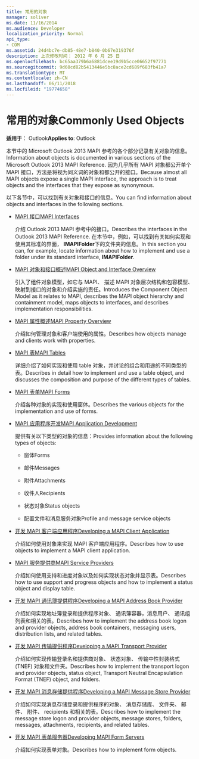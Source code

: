 ```yaml
---
title: 常用的对象
manager: soliver
ms.date: 11/16/2014
ms.audience: Developer
localization_priority: Normal
api_type:
- COM
ms.assetid: 24d4bc7e-db85-48e7-b840-0b67e319376f
description: 上次修改时间： 2012 年 6 月 25 日
ms.openlocfilehash: bc65aa379b6a6881dcee19d9b5cce06652f97771
ms.sourcegitcommit: 9d60cd82b5413446e5bc8ace2cd689f683fb41a7
ms.translationtype: MT
ms.contentlocale: zh-CN
ms.lasthandoff: 06/11/2018
ms.locfileid: "19774658"
---
```

# <a name="commonly-used-objects"></a><span data-ttu-id="44cd2-103">常用的对象</span><span class="sxs-lookup"><span data-stu-id="44cd2-103">Commonly Used Objects</span></span>

  
  
<span data-ttu-id="44cd2-104">**适用于**： Outlook</span><span class="sxs-lookup"><span data-stu-id="44cd2-104">**Applies to**: Outlook</span></span> 
  
<span data-ttu-id="44cd2-105">本节中的 Microsoft Outlook 2013 MAPI 参考的各个部分记录有关对象的信息。</span><span class="sxs-lookup"><span data-stu-id="44cd2-105">Information about objects is documented in various sections of the Microsoft Outlook 2013 MAPI Reference.</span></span> <span data-ttu-id="44cd2-106">因为几乎所有 MAPI 对象都公开单个 MAPI 接口，方法是将视为同义词的对象和都公开的接口。</span><span class="sxs-lookup"><span data-stu-id="44cd2-106">Because almost all MAPI objects expose a single MAPI interface, the approach is to treat objects and the interfaces that they expose as synonymous.</span></span>
  
<span data-ttu-id="44cd2-107">以下各节中，可以找到有关对象和接口的信息。</span><span class="sxs-lookup"><span data-stu-id="44cd2-107">You can find information about objects and interfaces in the following sections.</span></span>
  
- [<span data-ttu-id="44cd2-108">MAPI 接口</span><span class="sxs-lookup"><span data-stu-id="44cd2-108">MAPI Interfaces</span></span>](mapi-interfaces.md)
    
    <span data-ttu-id="44cd2-109">介绍 Outlook 2013 MAPI 参考中的接口。</span><span class="sxs-lookup"><span data-stu-id="44cd2-109">Describes the interfaces in the Outlook 2013 MAPI Reference.</span></span> <span data-ttu-id="44cd2-110">在本节中，例如，可以找到有关如何实现和使用其标准的界面， **IMAPIFolder**下的文件夹的信息。</span><span class="sxs-lookup"><span data-stu-id="44cd2-110">In this section you can, for example, locate information about how to implement and use a folder under its standard interface, **IMAPIFolder**.</span></span>
    
- [<span data-ttu-id="44cd2-111">MAPI 对象和接口概述</span><span class="sxs-lookup"><span data-stu-id="44cd2-111">MAPI Object and Interface Overview</span></span>](mapi-object-and-interface-overview.md)
    
    <span data-ttu-id="44cd2-112">引入了组件对象模型，如它与 MAPI、 描述 MAPI 对象层次结构和包容模型、 映射到接口的对象和介绍实施的责任。</span><span class="sxs-lookup"><span data-stu-id="44cd2-112">Introduces the Component Object Model as it relates to MAPI, describes the MAPI object hierarchy and containment model, maps objects to interfaces, and describes implementation responsibilities.</span></span>
    
- [<span data-ttu-id="44cd2-113">MAPI 属性概述</span><span class="sxs-lookup"><span data-stu-id="44cd2-113">MAPI Property Overview</span></span>](mapi-property-overview.md)
    
    <span data-ttu-id="44cd2-114">介绍如何管理对象和客户端使用的属性。</span><span class="sxs-lookup"><span data-stu-id="44cd2-114">Describes how objects manage and clients work with properties.</span></span>
    
- [<span data-ttu-id="44cd2-115">MAPI 表</span><span class="sxs-lookup"><span data-stu-id="44cd2-115">MAPI Tables</span></span>](mapi-tables.md)
    
    <span data-ttu-id="44cd2-116">详细介绍了如何实现和使用 table 对象，并讨论的组合和用途的不同类型的表。</span><span class="sxs-lookup"><span data-stu-id="44cd2-116">Describes in detail how to implement and use a table object, and discusses the composition and purpose of the different types of tables.</span></span>
    
- [<span data-ttu-id="44cd2-117">MAPI 表单</span><span class="sxs-lookup"><span data-stu-id="44cd2-117">MAPI Forms</span></span>](mapi-forms.md)
    
    <span data-ttu-id="44cd2-118">介绍各种对象的实现和使用窗体。</span><span class="sxs-lookup"><span data-stu-id="44cd2-118">Describes the various objects for the implementation and use of forms.</span></span>
    
- [<span data-ttu-id="44cd2-119">MAPI 应用程序开发</span><span class="sxs-lookup"><span data-stu-id="44cd2-119">MAPI Application Development</span></span>](mapi-application-development.md)
    
    <span data-ttu-id="44cd2-120">提供有关以下类型的对象的信息：</span><span class="sxs-lookup"><span data-stu-id="44cd2-120">Provides information about the following types of objects:</span></span>
    
  - <span data-ttu-id="44cd2-121">窗体</span><span class="sxs-lookup"><span data-stu-id="44cd2-121">Forms</span></span>
    
  - <span data-ttu-id="44cd2-122">邮件</span><span class="sxs-lookup"><span data-stu-id="44cd2-122">Messages</span></span>
    
  - <span data-ttu-id="44cd2-123">附件</span><span class="sxs-lookup"><span data-stu-id="44cd2-123">Attachments</span></span>
    
  - <span data-ttu-id="44cd2-124">收件人</span><span class="sxs-lookup"><span data-stu-id="44cd2-124">Recipients</span></span>
    
  - <span data-ttu-id="44cd2-125">状态对象</span><span class="sxs-lookup"><span data-stu-id="44cd2-125">Status objects</span></span>
    
  - <span data-ttu-id="44cd2-126">配置文件和消息服务对象</span><span class="sxs-lookup"><span data-stu-id="44cd2-126">Profile and message service objects</span></span>
    
- [<span data-ttu-id="44cd2-127">开发 MAPI 客户端应用程序</span><span class="sxs-lookup"><span data-stu-id="44cd2-127">Developing a MAPI Client Application</span></span>](developing-a-mapi-client-application.md)
    
    <span data-ttu-id="44cd2-128">介绍如何使用对象来实现 MAPI 客户端应用程序。</span><span class="sxs-lookup"><span data-stu-id="44cd2-128">Describes how to use objects to implement a MAPI client application.</span></span>
    
- [<span data-ttu-id="44cd2-129">MAPI 服务提供商</span><span class="sxs-lookup"><span data-stu-id="44cd2-129">MAPI Service Providers</span></span>](mapi-service-providers.md)
    
    <span data-ttu-id="44cd2-130">介绍如何使用支持和进度对象以及如何实现状态对象并显示表。</span><span class="sxs-lookup"><span data-stu-id="44cd2-130">Describes how to use support and progress objects and how to implement a status object and display table.</span></span>
    
- [<span data-ttu-id="44cd2-131">开发 MAPI 通讯簿提供程序</span><span class="sxs-lookup"><span data-stu-id="44cd2-131">Developing a MAPI Address Book Provider</span></span>](developing-a-mapi-address-book-provider.md)
    
    <span data-ttu-id="44cd2-132">介绍如何实现地址簿登录和提供程序对象、 通讯簿容器，消息用户、 通讯组列表和相关的表。</span><span class="sxs-lookup"><span data-stu-id="44cd2-132">Describes how to implement the address book logon and provider objects, address book containers, messaging users, distribution lists, and related tables.</span></span>
    
- [<span data-ttu-id="44cd2-133">开发 MAPI 传输提供程序</span><span class="sxs-lookup"><span data-stu-id="44cd2-133">Developing a MAPI Transport Provider</span></span>](developing-a-mapi-transport-provider.md)
    
    <span data-ttu-id="44cd2-134">介绍如何实现传输登录名和提供商对象、 状态对象、 传输中性封装格式 (TNEF) 对象和文件夹。</span><span class="sxs-lookup"><span data-stu-id="44cd2-134">Describes how to implement the transport logon and provider objects, status object, Transport Neutral Encapsulation Format (TNEF) object, and folders.</span></span>
    
- [<span data-ttu-id="44cd2-135">开发 MAPI 消息存储提供程序</span><span class="sxs-lookup"><span data-stu-id="44cd2-135">Developing a MAPI Message Store Provider</span></span>](developing-a-mapi-message-store-provider.md)
    
    <span data-ttu-id="44cd2-136">介绍如何实现消息存储登录和提供程序的对象、 消息存储库、 文件夹、 邮件、 附件、 recipients 和相关的表。</span><span class="sxs-lookup"><span data-stu-id="44cd2-136">Describes how to implement the message store logon and provider objects, message stores, folders, messages, attachments, recipients, and related tables.</span></span>
    
- [<span data-ttu-id="44cd2-137">开发 MAPI 表单服务器</span><span class="sxs-lookup"><span data-stu-id="44cd2-137">Developing MAPI Form Servers</span></span>](developing-mapi-form-servers.md)
    
    <span data-ttu-id="44cd2-138">介绍如何实现表单对象。</span><span class="sxs-lookup"><span data-stu-id="44cd2-138">Describes how to implement form objects.</span></span>
    

